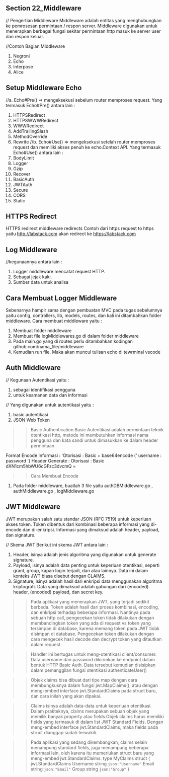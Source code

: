 ## Section 22_Middleware

// Pengertian Middleware
Middleware adalah entitas yang menghubungkan ke pemrosesan permintaan / respon server. Middleware digunakan untuk menerapkan berbagai fungsi sekitar permintaan http masuk ke server user dan respon keluar.

//Contoh Bagian Middleware
1. Negroni
2. Echo
3. Interpose
4. Alice

## Setup Middleware Echo
   //a. Echo#Pre() => mengeksekusi sebelum router memproses request. Yang termasuk Echo#Pre() antara lain :
   1. HTTPSRedirect
   2. HTTPSWWWRedirect
   3. WWWRedirect
   4. AddTrailingSlash
   5. MethodOverride
   6. Rewrite
   //b. Echo#Use() => mengeksekusi setelah router memproses request dan memiliki akses penuh ke echo.Context API. Yang termasuk Echo#Use() antara lain :
   1. BodyLimit
   2. Logger
   3. Gzip
   4. Recover
   5. BasicAuth
   6. JWTAuth
   7. Secure
   8. CORS
   9. Static

## HTTPS Redirect
HTTPS redirect middleware redirects
Contoh dari https request to https yaitu http://labstack.com akan redirect ke https://labstack.com

## Log Middleware
//kegunaannya antara lain :
1. Logger middleware mencatat request HTTP.  
2. Sebagai jejak kaki.
3. Sumber data untuk analisa

## Cara Membuat Logger Middleware
Sebenarnya hampir sama dengan pembuatan MVC pada tugas sebelumnya yaitu config, controllers, lib, models, routes, dan kali ini ditambahkan folder middleware.
Cara membuat middleware yaitu :
1. Membuat folder middleware
2. Membuat file logMiddlewares.go di dalam folder middleware
3. Pada main.go yang di routes perlu ditambahkan kodingan github.com/nama_file/middleware
4. Kemudian run file. Maka akan muncul tulisan echo di tewrminal vscode


## Auth Middleware
// Kegunaan Autentikasi yaitu :
   1. sebagai identifikasi pengguna
   2. untuk keamanan data dan informasi

// Yang digunakan untuk autentikasi yaitu :
   1. basic autentikasi
   2. JSON Web Token

>> Basic Authentication
Basic Autentikasi adalah permintaan teknik otentikasi http, metode ini membutuhkan informasi nama pengguna dan kata sandi untuk dimasukkan ke dalam header permintaan.

Format Encode Informasi : 
'Otorisasi : Basic + base64encode (' username : password ') 
Header Generate : Otorisasi : Basic dXN1cm5hbWU6cGFzc3dvcmQ =

>> Cara Membuat Encode
   1. Pada folder middleware, buatlah 3 file yaitu authDBMiddleware.go , authMiddleware.go , logMiddleware.go

## JWT Middleware
JWT merupakan salah satu standar JSON (RFC 7519) untuk keperluan akses token. Token dibentuk dari kombinasi beberapa informasi yang di-encode dan di-enkripsi. Informasi yang dimaksud adalah header, payload, dan signature.

// Skema JWT 
   Berikut ini skema JWT antara lain :
   1. Header, isinya adalah jenis algoritma yang digunakan untuk generate signature.
   2. Payload, isinya adalah data penting untuk keperluan otentikasi, seperti grant, group, kapan login terjadi, dan atau lainnya. Data ini dalam konteks JWT biasa disebut dengan CLAIMS.
   3. Signature, isinya adalah hasil dari enkripsi data menggunakan algoritma kriptografi. Data yang dimaksud adalah gabungan dari (encoded) header, (encoded) payload, dan secret key.

>> Pada aplikasi yang menerapkan JWT, yang terjadi sedikit berbeda. Token adalah hasil dari proses kombinasi, encoding, dan enkripsi terhadap beberapa informasi. Nantinya pada sebuah http call, pengecekan token tidak dilakukan dengan membandingkan token yang ada di request vs token yang tersimpan di database, karena memang token pada JWT tidak disimpan di database. Pengecekan token dilakukan dengan cara mengecek hasil decode dan decrypt token yang ditautkan dalam request.

>> Handler ini bertugas untuk meng-otentikasi client/consumer. Data username dan password dikirimkan ke endpoint dalam bentuk HTTP Basic Auth. Data tersebut kemudian disisipkan dalam pemanggilan fungsi otentikasi authenticateUser()

>> Objek claims bisa dibuat dari tipe map dengan cara membungkusnya dalam fungsi jwt.MapClaims(); atau dengan meng-embed interface jwt.StandardClaims pada struct baru, dan cara inilah yang akan dipakai.

>> Claims isinya adalah data-data untuk keperluan otentikasi. Dalam prakteknya, claims merupakan sebuah objek yang memilik banyak property atau fields.Objek claims harus memiliki fields yang termasuk di dalam list JWT Standard Fields. Dengan meng-embed interface jwt.StandardClaims, maka fields pada struct dianggap sudah terwakili.

>> Pada aplikasi yang sedang dikembangkan, claims selain menampung standard fields, juga menampung beberapa informasi lain, oleh karena itu memerlukan struct baru yang meng-embed jwt.StandardClaims.
type MyClaims struct {
    jwt.StandardClaims
    Username string `json:"Username"`
    Email    string `json:"Email"`
    Group    string `json:"Group"`
}